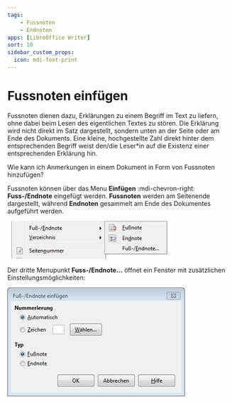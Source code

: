 ```yaml
---
tags:
    - Fussnoten
    - Endnoten
apps: [LibreOffice Writer]
sort: 10
sidebar_custom_props:
  icon: mdi-foot-print
---
```


# Fussnoten einfügen



Fussnoten dienen dazu, Erklärungen zu einem Begriff im Text zu liefern, ohne dabei beim Lesen des eigentlichen Textes zu stören. Die Erklärung wird nicht direkt im Satz dargestellt, sondern unten an der Seite oder am Ende des Dokuments. Eine kleine, hochgestellte Zahl direkt hinter dem entsprechenden Begriff weist den/die Leser*in auf die Existenz einer entsprechenden Erklärung hin.

Wie kann ich Anmerkungen in einem Dokument in Form von Fussnoten hinzufügen?


Fussnoten können über das Menu __Einfügen__ :mdi-chevron-right: __Fuss-/Endnote__ eingefügt werden. **Fussnoten** werden am Seitenende dargestellt, während **Endnoten** gesammelt am Ende des Dokumentes aufgeführt werden.

![Fussnoten einfügen über Menu](./images/fussnoten-einfuegen.lo.png)

Der dritte Menupunkt __Fuss-/Endnote…__ öffnet ein Fenster mit zusätzlichen Einstellungsmöglichkeiten:

![Zusatzliche Optionen zur Nummerierung der Fussnoten](./images/fussnoten-optionen.lo.png)
